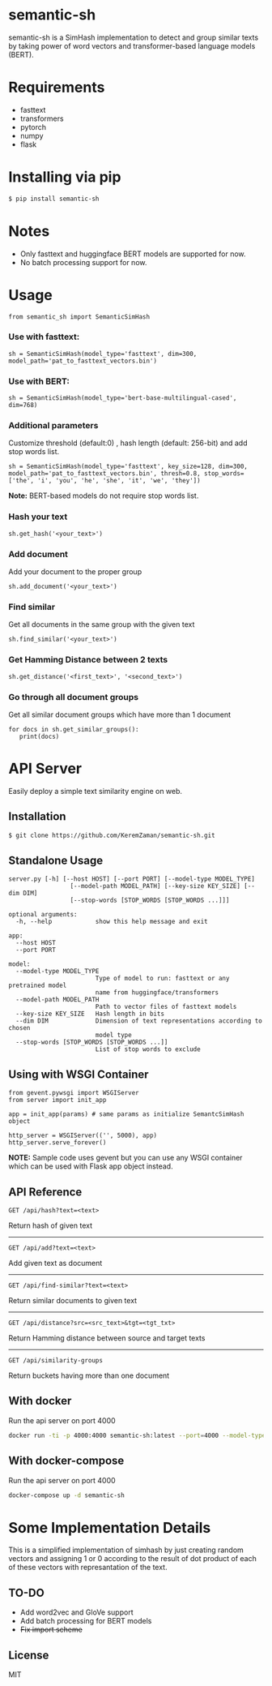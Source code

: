 # semantic-sh


semantic-sh is a SimHash implementation to detect and group similar texts by taking power of word vectors and transformer-based language models (BERT).



# Requirements
 - fasttext
 - transformers
 - pytorch
 - numpy
 - flask
# Installing via pip

```sh
$ pip install semantic-sh
```
# Notes

  - Only fasttext and huggingface BERT models are supported for now.
  - No batch processing support for now.


# Usage

```
from semantic_sh import SemanticSimHash
```

### Use with fasttext:
```
sh = SemanticSimHash(model_type='fasttext', dim=300, model_path='pat_to_fasttext_vectors.bin')
```

### Use with BERT:

```
sh = SemanticSimHash(model_type='bert-base-multilingual-cased', dim=768)
```

### Additional parameters

Customize threshold (default:0) , hash length (default: 256-bit) and add stop words list.

```
sh = SemanticSimHash(model_type='fasttext', key_size=128, dim=300, model_path='pat_to_fasttext_vectors.bin', thresh=0.8, stop_words=['the', 'i', 'you', 'he', 'she', 'it', 'we', 'they'])
```

**Note:** BERT-based models do not require stop words list.

### Hash your text

```
sh.get_hash('<your_text>')
```

### Add document

Add your document to the proper group

```
sh.add_document('<your_text>')
```

###  Find similar

Get all documents in the same group with the given text

```
sh.find_similar('<your_text>')
```

### Get Hamming Distance between 2 texts

```
sh.get_distance('<first_text>', '<second_text>')
```

### Go through all document groups

Get all similar document groups which have more than 1 document

```
for docs in sh.get_similar_groups():
   print(docs)
```
# API Server
Easily deploy a simple text similarity engine on web.

## Installation
```sh 
$ git clone https://github.com/KeremZaman/semantic-sh.git
```

## Standalone Usage
```
server.py [-h] [--host HOST] [--port PORT] [--model-type MODEL_TYPE]
                 [--model-path MODEL_PATH] [--key-size KEY_SIZE] [--dim DIM]
                 [--stop-words [STOP_WORDS [STOP_WORDS ...]]]

optional arguments:
  -h, --help            show this help message and exit

app:
  --host HOST
  --port PORT

model:
  --model-type MODEL_TYPE
                        Type of model to run: fasttext or any pretrained model
                        name from huggingface/transformers
  --model-path MODEL_PATH
                        Path to vector files of fasttext models
  --key-size KEY_SIZE   Hash length in bits
  --dim DIM             Dimension of text representations according to chosen
                        model type
  --stop-words [STOP_WORDS [STOP_WORDS ...]]
                        List of stop words to exclude

```

## Using with WSGI Container
```
from gevent.pywsgi import WSGIServer
from server import init_app

app = init_app(params) # same params as initialize SemantcSimHash object

http_server = WSGIServer(('', 5000), app)
http_server.serve_forever()
```

**NOTE:** Sample code uses gevent but you can use any WSGI container which can be used with Flask app object instead.

## API Reference


```GET /api/hash?text=<text>```

Return hash of given text 

***

```GET /api/add?text=<text>```

Add given text as document
***

```GET /api/find-similar?text=<text>```

Return similar documents to given text
*** 

```GET /api/distance?src=<src_text>&tgt=<tgt_txt>```

Return Hamming distance between source and target texts
***

```GET /api/similarity-groups```

Return buckets having more than one document

## With docker

Run the api server on port 4000
```sh
docker run -ti -p 4000:4000 semantic-sh:latest --port=4000 --model-type=bert-base-multilingual-cased
```

## With docker-compose 
Run the api server on port 4000
```sh
docker-compose up -d semantic-sh
```

# Some Implementation Details

This is a simplified implementation of simhash by just creating random 
vectors and assigning 1 or 0 according to the result of dot product of each of these vectors with
represantation of the text.  

## TO-DO

 - Add word2vec and GloVe support
 - Add batch processing for BERT models
 - ~~Fix import scheme~~

License
----

MIT
